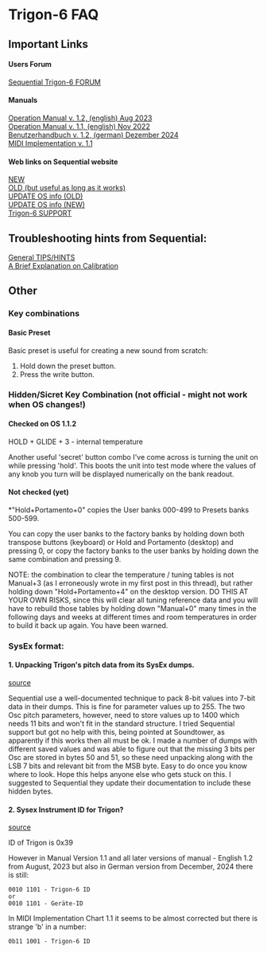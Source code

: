 # Trigon-6 FAQ



## Important Links

#### Users Forum
[Sequential Trigon-6 FORUM](https://forum.sequential.com/index.php/board,50.0.html)

#### Manuals
[Operation Manual v. 1.2, (english) Aug 2023](https://sequential.com/wp-content/uploads/2023/07/Trigon-6-Operation-Manual-1.2.pdf)  
[Operation Manual v. 1.1, (english) Nov 2022](https://sequential.com/wp-content/uploads/2022/12/Trigon-6-Users-Guide-1.1.pdf)  
[Benutzerhandbuch v. 1.2, (german) Dezember 2024](https://sequential.com/wp-content/uploads/2024/12/Trigon-6-Benutzerhandbuch.pdf)  
[MIDI Implementation v. 1.1](https://sequential.com/wp-content/uploads/2022/12/Trigon-6-MIDI-Implementation-1.1.pdf)  

#### Web links on Sequential website
[NEW](https://sequential.com/modern-analog/trigon-6/)  
[OLD (but useful as long as it works)](https://sequential.com/product/trigon-6/)  
[UPDATE OS info (OLD)](https://sequential.com/updating-the-Trigon-6-os/)  
[UPDATE OS info (NEW)](https://sequential.com/support/download/trigon-6-operating-system/)  
[Trigon-6 SUPPORT](https://sequential.com/support/)  


## Troubleshooting hints from Sequential:

[General TIPS/HINTS](https://support.sequential.com/hc/en-gb/articles/9113506579474-Trigon-6-Keyboard-Troubleshooting)  
[A Brief Explanation on Calibration](https://support.sequential.com/hc/en-gb/articles/13687984487186-A-Brief-Explanation-on-Calibration)  


## Other
### Key combinations

#### Basic Preset
Basic preset is useful for creating a new sound from scratch:

1. Hold down the preset button.
2. Press the write button.


### Hidden/Sicret Key Combination (not official - might not work when OS changes!)

#### Checked on OS 1.1.2
HOLD + GLIDE + 3 - internal temperature

Another useful 'secret' button combo I've come across is turning the unit on while pressing 'hold'. This boots the unit into test mode where the values of any knob you turn will be displayed numerically on the bank readout. 

#### Not checked (yet)
*"Hold+Portamento+0" copies the User banks 000-499 to Presets banks 500-599.   

You can copy the user banks to the factory banks by holding down both transpose buttons (keyboard) or Hold and Portamento (desktop) and pressing 0, or copy the factory banks to the user banks by holding down the same combination and pressing 9.


NOTE: the combination to clear the temperature / tuning tables is not Manual+3 (as I erroneously wrote in my first post in this thread), but rather holding down "Hold+Portamento+4" on the desktop version.
DO THIS AT YOUR OWN RISKS, since this will clear all tuning reference data and you will have to rebuild those tables by holding down "Manual+0" many times in the following days and weeks at different times and room temperatures in order to build it back up again. You have been warned.


### SysEx format:

#### 1. Unpacking Trigon's pitch data from its SysEx dumps.
[source](https://forum.sequential.com/index.php?topic=7017.0)

Sequential use a well-documented technique to pack 8-bit values into 7-bit data in their dumps.  This is fine for parameter values up to 255.  The two Osc pitch parameters, however, need to store values up to 1400 which needs 11 bits and won't fit in the standard structure.  I tried Sequential support but got no help with this, being pointed at Soundtower, as apparently if this works then all must be ok.
I made a number of dumps with different saved values and was able to figure out that the missing 3 bits per Osc are stored in bytes 50 and 51, so these need unpacking along with the LSB 7 bits and relevant bit from the MSB byte.  Easy to do once you know where to look.  Hope this helps anyone else who gets stuck on this.  I suggested to Sequential they update their documentation to include these hidden bytes.


#### 2. Sysex Instrument ID for Trigon? 
[source](https://forum.sequential.com/index.php/topic,6792.0.html)

ID of Trigon is 0x39

However in Manual Version 1.1 and all later versions of manual - English 1.2 from August, 2023 but also in German version from December, 2024 there is still:

```
0010 1101 - Trigon-6 ID
or
0010 1101 - Geräte-ID
```

In MIDI Implementation Chart 1.1 it seems to be almost corrected but there is strange 'b' in a number:

```
0b11 1001 - Trigon-6 ID
```

